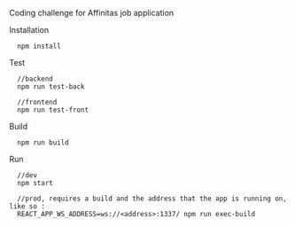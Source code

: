 Coding challenge for Affinitas job application

Installation
```
  npm install
```

Test
```
  //backend
  npm run test-back

  //frontend
  npm run test-front
```

Build
```
  npm run build
```

Run
```
  //dev
  npm start

  //prod, requires a build and the address that the app is running on, like so :
  REACT_APP_WS_ADDRESS=ws://<address>:1337/ npm run exec-build
```
